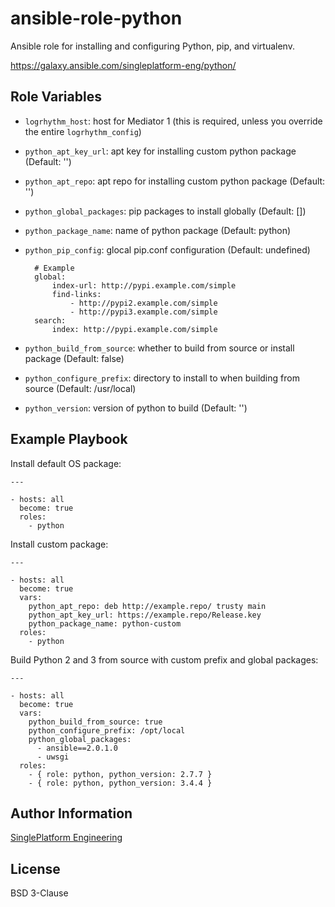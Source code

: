 
ansible-role-python
=========

Ansible role for installing and configuring Python, pip, and virtualenv.

https://galaxy.ansible.com/singleplatform-eng/python/

Role Variables
--------------

- `logrhythm_host`: host for Mediator 1 (this is required, unless you override the entire `logrhythm_config`)

- `python_apt_key_url`: apt key for installing custom python package (Default: '')
- `python_apt_repo`: apt repo for installing custom python package (Default: '')
- `python_global_packages`: pip packages to install globally (Default: [])
- `python_package_name`: name of python package (Default: python)

- `python_pip_config`: glocal pip.conf configuration (Default: undefined)

        # Example
        global:
            index-url: http://pypi.example.com/simple
            find-links:
                - http://pypi2.example.com/simple
                - http://pypi3.example.com/simple
        search:
            index: http://pypi.example.com/simple

- `python_build_from_source`: whether to build from source or install package (Default: false)
- `python_configure_prefix`: directory to install to when building from source (Default: /usr/local)
- `python_version`: version of python to build (Default: '')

Example Playbook
----------------

Install default OS package:

    ---

    - hosts: all
      become: true
      roles:
        - python

Install custom package:

    ---

    - hosts: all
      become: true
      vars:
        python_apt_repo: deb http://example.repo/ trusty main
        python_apt_key_url: https://example.repo/Release.key
        python_package_name: python-custom
      roles:
        - python

Build Python 2 and 3 from source with custom prefix and global packages:

    ---

    - hosts: all
      become: true
      vars:
        python_build_from_source: true
        python_configure_prefix: /opt/local
        python_global_packages:
          - ansible==2.0.1.0
          - uwsgi
      roles:
        - { role: python, python_version: 2.7.7 }
        - { role: python, python_version: 3.4.4 }

Author Information
------------------

[SinglePlatform Engineering](http://engineering.singleplatform.com/)

License
-------

BSD 3-Clause
